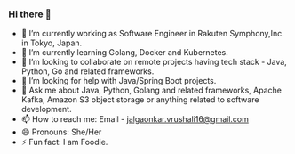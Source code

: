 ### Hi there 👋


- 🔭 I’m currently working as Software Engineer in Rakuten Symphony,Inc. in Tokyo, Japan.
- 🌱 I’m currently learning Golang, Docker and Kubernetes.
- 👯 I’m looking to collaborate on remote projects having tech stack - Java, Python, Go and related frameworks.
- 🤔 I’m looking for help with Java/Spring Boot projects.
- 💬 Ask me about Java, Python, Golang and related frameworks, Apache Kafka, Amazon S3 object storage or anything related to software development.
- 📫 How to reach me: Email - jalgaonkar.vrushali16@gmail.com
- 😄 Pronouns: She/Her
- ⚡ Fun fact: I am Foodie.
